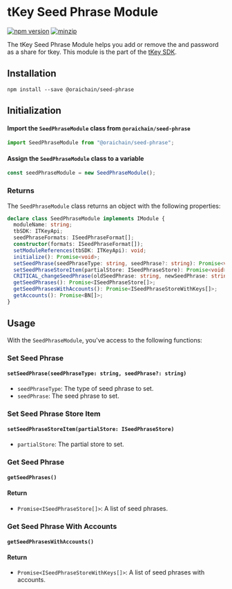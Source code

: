 # tKey Seed Phrase Module

[![npm version](https://img.shields.io/npm/v/@oraichain/seed-phrase?label=%22%22)](https://www.npmjs.com/package/@oraichain/seed-phrase/v/latest)                        [![minzip](https://img.shields.io/bundlephobia/minzip/@oraichain/seed-phrase?label=%22%22)](https://bundlephobia.com/result?p=@oraichain/seed-phrase@latest) 

The tKey Seed Phrase Module helps you add or remove the and password as a share for tkey. This module is the part of the [tKey SDK](https://github.com/tkey/tkey/).


## Installation

```shell
npm install --save @oraichain/seed-phrase
```

## Initialization

#### Import the `SeedPhraseModule` class from `@oraichain/seed-phrase`

```javascript
import SeedPhraseModule from "@oraichain/seed-phrase";
```

#### Assign the `SeedPhraseModule` class to a variable

```javascript
const seedPhraseModule = new SeedPhraseModule();
```

### Returns

The `SeedPhraseModule` class returns an object with the following properties:

```ts
declare class SeedPhraseModule implements IModule {
  moduleName: string;
  tbSDK: ITKeyApi;
  seedPhraseFormats: ISeedPhraseFormat[];
  constructor(formats: ISeedPhraseFormat[]);
  setModuleReferences(tbSDK: ITKeyApi): void;
  initialize(): Promise<void>;
  setSeedPhrase(seedPhraseType: string, seedPhrase?: string): Promise<void>;
  setSeedPhraseStoreItem(partialStore: ISeedPhraseStore): Promise<void>;
  CRITICAL_changeSeedPhrase(oldSeedPhrase: string, newSeedPhrase: string): Promise<void>;
  getSeedPhrases(): Promise<ISeedPhraseStore[]>;
  getSeedPhrasesWithAccounts(): Promise<ISeedPhraseStoreWithKeys[]>;
  getAccounts(): Promise<BN[]>;
}
```

## Usage

With the `SeedPhraseModule`, you've access to the following functions:

### Set Seed Phrase

#### `setSeedPhrase(seedPhraseType: string, seedPhrase?: string)`

- `seedPhraseType`: The type of seed phrase to set.
- `seedPhrase`: The seed phrase to set.

### Set Seed Phrase Store Item

#### `setSeedPhraseStoreItem(partialStore: ISeedPhraseStore)`

- `partialStore`: The partial store to set.

### Get Seed Phrase

#### `getSeedPhrases()`

#### Return

- `Promise<ISeedPhraseStore[]>`: A list of seed phrases.

### Get Seed Phrase With Accounts

#### `getSeedPhrasesWithAccounts()`

#### Return

- `Promise<ISeedPhraseStoreWithKeys[]>`: A list of seed phrases with accounts.

